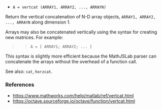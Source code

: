 * `A = vertcat (ARRAY1, ARRAY2, ..., ARRAYN)`

Return the vertical concatenation of N-D array objects, `ARRAY1, ARRAY2, ..., ARRAYN` along dimension 1.

Arrays may also be concatenated vertically using the syntax for
creating new matrices.  For example:

>> `A = [ ARRAY1; ARRAY2; ... ]`

This syntax is slightly more efficient because the MathJSLab parser
can concatenate the arrays without the overhead of a function call.

See also: `cat`, `horzcat`.

### References

* https://www.mathworks.com/help/matlab/ref/vertcat.html
* https://octave.sourceforge.io/octave/function/vertcat.html

